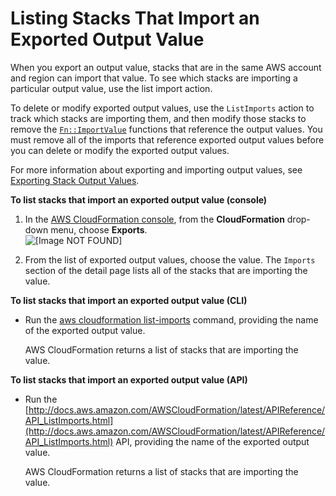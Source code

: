 # Listing Stacks That Import an Exported Output Value<a name="using-cfn-stack-imports"></a>

When you export an output value, stacks that are in the same AWS account and region can import that value\. To see which stacks are importing a particular output value, use the list import action\.

To delete or modify exported output values, use the `ListImports` action to track which stacks are importing them, and then modify those stacks to remove the [`Fn::ImportValue`](intrinsic-function-reference-importvalue.md) functions that reference the output values\. You must remove all of the imports that reference exported output values before you can delete or modify the exported output values\.

For more information about exporting and importing output values, see [Exporting Stack Output Values](using-cfn-stack-exports.md)\.

**To list stacks that import an exported output value \(console\)**

1. In the [AWS CloudFormation console](https://console.aws.amazon.com/cloudformation), from the **CloudFormation** drop\-down menu, choose **Exports**\.  
![\[Image NOT FOUND\]](http://docs.aws.amazon.com/AWSCloudFormation/latest/UserGuide/images/console-cfn-exports.png)

1. From the list of exported output values, choose the value\. The `Imports` section of the detail page lists all of the stacks that are importing the value\.

**To list stacks that import an exported output value \(CLI\)**

+ Run the [aws cloudformation list\-imports](http://docs.aws.amazon.com/cli/latest/reference/cloudformation/list-imports.html) command, providing the name of the exported output value\.

  AWS CloudFormation returns a list of stacks that are importing the value\.

**To list stacks that import an exported output value \(API\)**

+ Run the [http://docs.aws.amazon.com/AWSCloudFormation/latest/APIReference/API_ListImports.html](http://docs.aws.amazon.com/AWSCloudFormation/latest/APIReference/API_ListImports.html) API, providing the name of the exported output value\.

  AWS CloudFormation returns a list of stacks that are importing the value\.